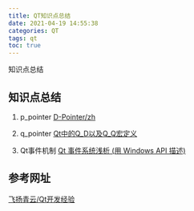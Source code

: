 ```yaml
---
title: QT知识点总结
date: 2021-04-19 14:55:38
categories: QT
tags: qt
toc: true
---
```


知识点总结

<!-- More -->

## 知识点总结
1. p\_pointer
[D-Pointer/zh](https://wiki.qt.io/D-Pointer/zh)

1. q\_pointer
[Qt中的Q\_D以及Q\_Q宏定义](https://yangliuhui.github.io/2018/04/12/Qt%E4%B8%AD%E7%9A%84Q-D%E4%BB%A5%E5%8F%8AQ-Q%E5%AE%8F%E5%AE%9A%E4%B9%89/)

1. Qt事件机制
[Qt 事件系统浅析 (用 Windows API 描述)](https://zhuanlan.zhihu.com/p/31402358)

## 参考网址
[飞扬青云/Qt开发经验](https://gitee.com/feiyangqingyun/qtkaifajingyan)

